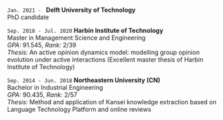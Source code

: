 `Jan. 2021 - `
__Delft University of Technology__\
PhD candidate

`Sep. 2018 - Jul. 2020`
__Harbin Institute of Technology__\
Master in Management Science and Engineering\
_GPA:_ 91.545, _Rank:_ 2/39\
_Thesis:_ An active opinion dynamics model: modelling group opinion evolution under active interactions (Excellent master thesis of Harbin Institute of Technology)

`Sep. 2014 - Jun. 2018`
__Northeastern University (CN)__\
Bachelor in Industrial Engineering\
_GPA:_ 90.435, _Rank:_ 2/57\
_Thesis:_ Method and application of Kansei knowledge extraction based on Language Technology Platform and online reviews
